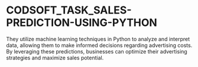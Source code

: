 # CODSOFT_TASK_SALES-PREDICTION-USING-PYTHON
They utilize machine learning techniques in Python to analyze and interpret data, allowing them to make informed decisions regarding advertising costs. By leveraging these predictions, businesses can optimize their advertising strategies and maximize sales potential.
